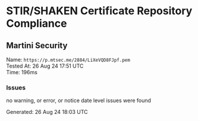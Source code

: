 # STIR/SHAKEN Certificate Repository Compliance

## Martini Security

Name: `https://p.mtsec.me/2884/LiXeVQD8FJpf.pem`\
Tested At: 26 Aug 24 17:51 UTC\
Time: 196ms

### Issues

no warning, or error, or notice date level issues were found

Generated: 26 Aug 24 18:03 UTC